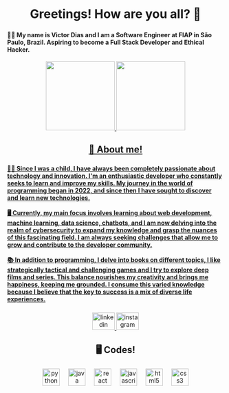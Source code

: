 <h1 align="center">Greetings! How are you all? 👋</h1>

###

<h4 align="left">👨‍💻 My name is Victor Dias and I am a Software Engineer at FIAP in São Paulo, Brazil. Aspiring to become a Full Stack Developer and Ethical Hacker.</h4>

<div align="center">
  <a href="https://github.com/vitordpacifico"> 
  <img src="https://github-readme-stats.vercel.app/api?username=vitordpacifico&theme=noctis_minimus" height="160em"/>
  <img src="https://github-readme-stats.vercel.app/api/top-langs/?username=vitordpacifico&theme=noctis_minimus&layout=compact&langs_count=4" height="160em"/>
</div>

###

<h2 align="center">🚀 About me!</h2>

###

<h4 align="left">🧒🏽 Since I was a child, I have always been completely passionate about technology and innovation. I'm an enthusiastic developer who constantly seeks to learn and improve my skills. My journey in the world of programming began in 2022, and since then I have sought to discover and learn new technologies.<br><br>🖥 Currently, my main focus involves learning about web development, machine learning, data science, chatbots, and I am now delving into the realm of cybersecurity to expand my knowledge and grasp the nuances of this fascinating field. I am always seeking challenges that allow me to grow and contribute to the developer community.<br><br>📚 In addition to programming, I delve into books on different topics, I like strategically tactical and challenging games and I try to explore deep films and series. This balance nourishes my creativity and brings me happiness, keeping me grounded. I consume this varied knowledge because I believe that the key to success is a mix of diverse life experiences.</h4>

###

<div align="center">
  <a href="https://www.linkedin.com/in/victordpdias/" target="_blank">
    <img src="https://raw.githubusercontent.com/maurodesouza/profile-readme-generator/master/src/assets/icons/social/linkedin/default.svg" width="52" height="40" alt="linkedin logo"  />
  </a>
  <a href="https://www.instagram.com/offvtk/" target="_blank">
    <img src="https://raw.githubusercontent.com/maurodesouza/profile-readme-generator/master/src/assets/icons/social/instagram/default.svg" width="52" height="40" alt="instagram logo"  />
  </a>
</div>

###

<h2 align="center">🖥️ Codes!</h2>

###

<div align="center">
  <img src="https://cdn.jsdelivr.net/gh/devicons/devicon/icons/python/python-original.svg" height="40" alt="python logo"  />
  <img width="12" />
  <img src="https://cdn.jsdelivr.net/gh/devicons/devicon/icons/java/java-original.svg" height="40" alt="java logo"  />
  <img width="12" />
  <img src="https://cdn.jsdelivr.net/gh/devicons/devicon/icons/react/react-original.svg" height="40" alt="react logo"  />
  <img width="12" />
  <img src="https://cdn.jsdelivr.net/gh/devicons/devicon/icons/javascript/javascript-original.svg" height="40" alt="javascript logo"  />
  <img width="12" />
  <img src="https://cdn.jsdelivr.net/gh/devicons/devicon/icons/html5/html5-plain.svg" height="40" alt="html5 logo"  />
  <img width="12" />
  <img src="https://cdn.jsdelivr.net/gh/devicons/devicon/icons/css3/css3-plain.svg" height="40" alt="css3 logo"  />
</div>

###
